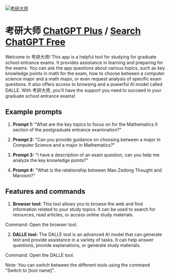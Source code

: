 
[![考研大师](https://files.oaiusercontent.com/file-7Pfe6QCWwPtSEEuCZRo8Xokl?se=2123-10-19T13%3A04%3A16Z&sp=r&sv=2021-08-06&sr=b&rscc=max-age%3D31536000%2C%20immutable&rscd=attachment%3B%20filename%3DDALL%25C2%25B7E%25202023-11-12%252020.24.34%2520-%2520A%2520simplified%2520and%2520brighter%2520version%2520of%2520a%2520%2527Graduate%2520Entrance%2520Examination%2520Bot%2527%2520logo%252C%2520focusing%2520on%2520minimalism%2520and%2520clarity.%2520The%2520logo%2520consists%2520of%2520a%2520clean%252C%2520sty.png&sig=jrPhZ6zQ4/H/Pt23lbMHIhJIueL4Ge/6QSwsL5PrxN0%3D)](https://chat.openai.com/g/g-fDRo5e9q3-kao-yan-da-shi)

# 考研大师 [ChatGPT Plus](https://chat.openai.com/g/g-fDRo5e9q3-kao-yan-da-shi) / [Search ChatGPT Free](https://gptcall.net/index.html#/?search=%E8%80%83%E7%A0%94%E5%A4%A7%E5%B8%88)

Welcome to 考研大师! This app is a helpful tool for studying for graduate school entrance exams. It provides assistance in learning and preparing for the exams. You can ask the app questions about various topics, such as key knowledge points in math for the exam, how to choose between a computer science major and a math major, or even request analysis of specific exam questions. It also offers access to browsing and a powerful AI model called DALLE. With 考研大师, you'll have the support you need to succeed in your graduate school entrance exams!

## Example prompts

1. **Prompt 1:** "What are the key topics to focus on for the Mathematics II section of the postgraduate entrance examination?"

2. **Prompt 2:** "Can you provide guidance on choosing between a major in Computer Science and a major in Mathematics?"

3. **Prompt 3:** "I have a description of an exam question, can you help me analyze the key knowledge points?"

4. **Prompt 4:** "What is the relationship between Mao Zedong Thought and Marxism?"

## Features and commands

1. **Browser tool:** This tool allows you to browse the web and find information related to your study topics. It can be used to search for resources, read articles, or access online study materials. 

Command: Open the browser tool.

2. **DALLE tool:** The DALLE tool is an advanced AI model that can generate text and provide assistance in a variety of tasks. It can help answer questions, provide explanations, or generate study materials.

Command: Open the DALLE tool.

Note: You can switch between the different tools using the command "Switch to [tool name]".


